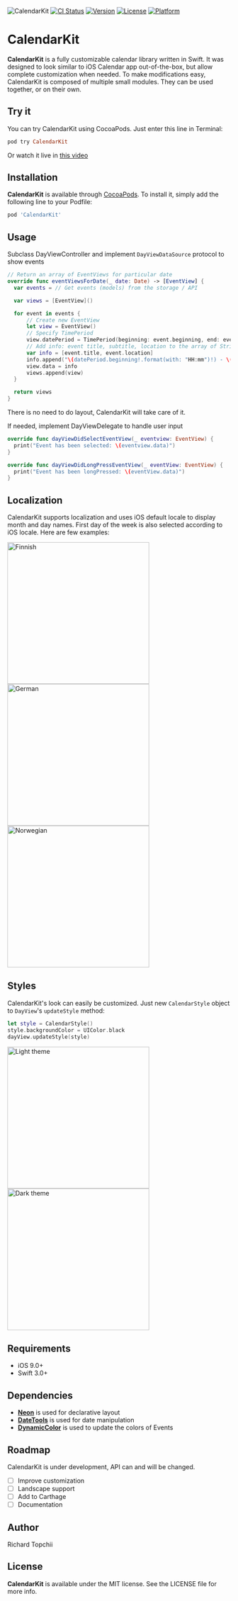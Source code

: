 ![CalendarKit](https://cloud.githubusercontent.com/assets/8013017/22312394/aaf83e76-e368-11e6-8473-b3bcb4811803.png)
[![CI Status](http://img.shields.io/travis/richardtop/CalendarKit.svg?style=flat)](https://travis-ci.org/richardtop/CalendarKit)
[![Version](https://img.shields.io/cocoapods/v/CalendarKit.svg?style=flat)](http://cocoadocs.org/docsets/CalendarKit)
[![License](https://img.shields.io/cocoapods/l/CalendarKit.svg?style=flat)](http://cocoadocs.org/docsets/CalendarKit)
[![Platform](https://img.shields.io/cocoapods/p/CalendarKit.svg?style=flat)](http://cocoadocs.org/docsets/CalendarKit)

# CalendarKit
**CalendarKit** is a fully customizable calendar library written in Swift. It was designed to look similar to iOS Calendar app out-of-the-box, but allow complete customization when needed. To make modifications easy, CalendarKit is composed of multiple small modules. They can be used together, or on their own.

## Try it
You can try CalendarKit using CocoaPods. Just enter this line in Terminal:
```ruby
pod try CalendarKit
```
Or watch it live in [this video](https://www.youtube.com/watch?v=jWM6EfGSCWc)


## Installation

**CalendarKit** is available through [CocoaPods](http://cocoapods.org). To install
it, simply add the following line to your Podfile:

```ruby
pod 'CalendarKit'
```

## Usage
Subclass DayViewController and implement `DayViewDataSource` protocol to show events

```swift
// Return an array of EventViews for particular date
override func eventViewsForDate(_ date: Date) -> [EventView] {
  var events = // Get events (models) from the storage / API

  var views = [EventView]()

  for event in events {
      // Create new EventView
      let view = EventView()
      // Specify TimePeriod
      view.datePeriod = TimePeriod(beginning: event.beginning, end: event.start)
      // Add info: event title, subtitle, location to the array of Strings
      var info = [event.title, event.location]
      info.append("\(datePeriod.beginning!.format(with: "HH:mm")!) - \(datePeriod.end!.format(with: "HH:mm")!)")
      view.data = info
      views.append(view)
  }

  return views
}
```
There is  no need to do layout, CalendarKit will take care of it.

If needed, implement DayViewDelegate to handle user input

```swift
override func dayViewDidSelectEventView(_ eventview: EventView) {
  print("Event has been selected: \(eventview.data)")
}

override func dayViewDidLongPressEventView(_ eventView: EventView) {
  print("Event has been longPressed: \(eventView.data)")
}
```
## Localization
CalendarKit supports localization and uses iOS default locale to display month and day names. First day of the week is also selected according to iOS locale. Here are few examples:

<img src="https://cloud.githubusercontent.com/assets/8013017/22315259/bda72b46-e376-11e6-8d0b-20cb5fa2dc95.png" alt="Finnish" width="320">
<br>
<img src="https://cloud.githubusercontent.com/assets/8013017/22315567/8ba5f9c2-e378-11e6-860d-b94e87a2a45c.PNG" alt="German" width="320">
<br>
<img src="https://cloud.githubusercontent.com/assets/8013017/22315600/c87e826a-e378-11e6-9280-732982b42077.PNG" alt="Norwegian" width="320">

## Styles
CalendarKit's look can easily be customized. Just new `CalendarStyle` object to `DayView`'s `updateStyle` method:
```Swift
let style = CalendarStyle()
style.backgroundColor = UIColor.black
dayView.updateStyle(style)
```
<img src="https://cloud.githubusercontent.com/assets/8013017/22717896/a2a6c6f2-edae-11e6-8ac3-d9add3d61fb9.png" alt="Light theme" width="320"> <img src="https://cloud.githubusercontent.com/assets/8013017/22717895/a2a63a66-edae-11e6-8611-727348598f09.png" alt="Dark theme" width="320"> 

## Requirements

- iOS 9.0+
- Swift 3.0+

## Dependencies
- **[Neon](https://github.com/mamaral/Neon)** is used for declarative layout
- **[DateTools](https://github.com/MatthewYork/DateTools)** is used for date manipulation
- **[DynamicColor](https://github.com/yannickl/DynamicColor)** is used to update the colors of Events

## Roadmap
CalendarKit is under development, API can and will be changed.
- [ ] Improve customization
- [ ] Landscape support
- [ ] Add to Carthage
- [ ] Documentation

## Author

Richard Topchii

## License

**CalendarKit** is available under the MIT license. See the LICENSE file for more info.
